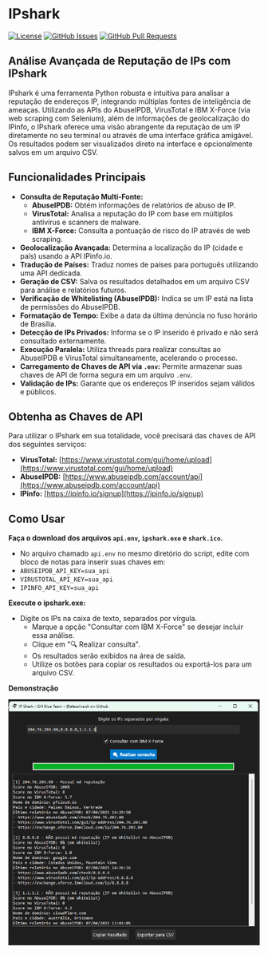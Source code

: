 # IPshark

[![License](https://img.shields.io/badge/license-MIT-blue.svg)](LICENSE)
[![GitHub Issues](https://img.shields.io/github/issues/alexsilva-sh/IP-Shark)](https://github.com/alexsilva-sh/IP-Shark/issues)
[![GitHub Pull Requests](https://img.shields.io/github/issues-pr/alexsilva-sh/IP-Shark)](https://github.com/alexsilva-sh/IP-Shark/pulls)

## Análise Avançada de Reputação de IPs com IPshark

IPshark é uma ferramenta Python robusta e intuitiva para analisar a reputação de endereços IP, integrando múltiplas fontes de inteligência de ameaças. Utilizando as APIs do AbuseIPDB, VirusTotal e IBM X-Force (via web scraping com Selenium), além de informações de geolocalização do IPinfo, o IPshark oferece uma visão abrangente da reputação de um IP diretamente no seu terminal ou através de uma interface gráfica amigável. Os resultados podem ser visualizados direto na interface e opcionalmente salvos em um arquivo CSV.

## Funcionalidades Principais

* **Consulta de Reputação Multi-Fonte:**
    * **AbuseIPDB:** Obtém informações de relatórios de abuso de IP.
    * **VirusTotal:** Analisa a reputação do IP com base em múltiplos antivírus e scanners de malware.
    * **IBM X-Force:** Consulta a pontuação de risco do IP através de web scraping.
* **Geolocalização Avançada:** Determina a localização do IP (cidade e país) usando a API IPinfo.io.
* **Tradução de Países:** Traduz nomes de países para português utilizando uma API dedicada.
* **Geração de CSV:** Salva os resultados detalhados em um arquivo CSV para análise e relatórios futuros.
* **Verificação de Whitelisting (AbuseIPDB):** Indica se um IP está na lista de permissões do AbuseIPDB.
* **Formatação de Tempo:** Exibe a data da última denúncia no fuso horário de Brasília.
* **Detecção de IPs Privados:** Informa se o IP inserido é privado e não será consultado externamente.
* **Execução Paralela:** Utiliza threads para realizar consultas ao AbuseIPDB e VirusTotal simultaneamente, acelerando o processo.
* **Carregamento de Chaves de API via `.env`:** Permite armazenar suas chaves de API de forma segura em um arquivo `.env`.
* **Validação de IPs:** Garante que os endereços IP inseridos sejam válidos e públicos.

## Obtenha as Chaves de API

Para utilizar o IPshark em sua totalidade, você precisará das chaves de API dos seguintes serviços:

* **VirusTotal:** [https://www.virustotal.com/gui/home/upload](https://www.virustotal.com/gui/home/upload)
* **AbuseIPDB:** [https://www.abuseipdb.com/account/api](https://www.abuseipdb.com/account/api)
* **IPinfo:** [https://ipinfo.io/signup](https://ipinfo.io/signup)

## Como Usar

**Faça o download dos arquivos `api.env`, `ipshark.exe` e `shark.ico`.**
* No arquivo chamado `api.env` no mesmo diretório do script, edite com bloco de notas para inserir suas chaves em:
* `ABUSEIPDB_API_KEY=sua_api`
* `VIRUSTOTAL_API_KEY=sua_api`
* `IPINFO_API_KEY=sua_api`

**Execute o ipshark.exe:**
  - Digite os IPs na caixa de texto, separados por vírgula.
    - Marque a opção "Consultar com IBM X-Force" se desejar incluir essa análise.
    - Clique em "🔍 Realizar consulta".
    - Os resultados serão exibidos na área de saída.
    - Utilize os botões para copiar os resultados ou exportá-los para um arquivo CSV.
   
**Demonstração**

![Demonstração de uso](imagem.png)
